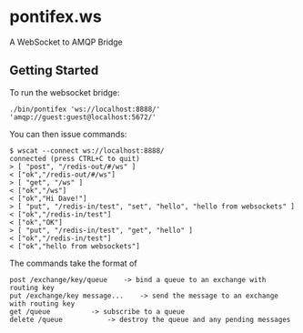 pontifex.ws
===========

A WebSocket to AMQP Bridge

Getting Started
---------------

To run the websocket bridge:

	./bin/pontifex 'ws://localhost:8888/' 'amqp://guest:guest@localhost:5672/'

You can then issue commands:

	$ wscat --connect ws://localhost:8888/
	connected (press CTRL+C to quit)
	> [ "post", "/redis-out/#/ws" ]
	< ["ok","/redis-out/#/ws"]
	> [ "get", "/ws" ]
	< ["ok","/ws"]
	< ["ok","Hi Dave!"]
	> [ "put", "/redis-in/test", "set", "hello", "hello from websockets" ]
	< ["ok","/redis-in/test"]
	< ["ok","OK"]
	> [ "put", "/redis-in/test", "get", "hello" ]
	< ["ok","/redis-in/test"]
	< ["ok","hello from websockets"]

The commands take the format of

	post /exchange/key/queue	-> bind a queue to an exchange with routing key
	put /exchange/key message...	-> send the message to an exchange with routing key
	get /queue			-> subscribe to a queue
	delete /queue			-> destroy the queue and any pending messages

